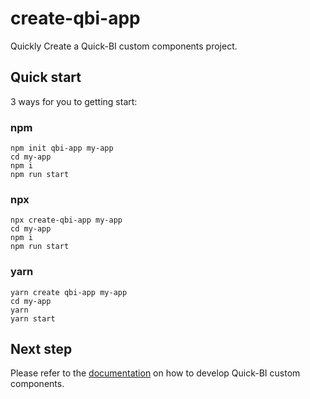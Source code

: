 # create-qbi-app
Quickly Create a Quick-BI custom components project. 
## Quick start

3 ways for you to getting start:
### npm
```
npm init qbi-app my-app
cd my-app
npm i
npm run start
```

### npx
```
npx create-qbi-app my-app
cd my-app
npm i
npm run start
```

### yarn
```
yarn create qbi-app my-app
cd my-app
yarn
yarn start
```

## Next step
Please refer to the [documentation](https://www.yuque.com/u2227425/ia1pn8/xaia8g) on how to develop Quick-BI custom components.
